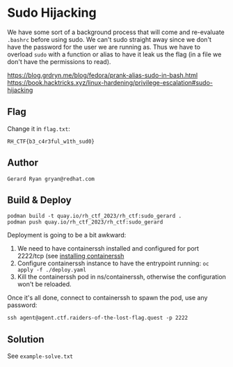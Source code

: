 # Sudo Hijacking

We have some sort of a background process that will come and re-evaluate
`.bashrc` before using sudo. We can't sudo straight away since we don't have
the password for the user we are running as. Thus we have to overload `sudo`
with a function or alias to have it leak us the flag (in a file we don't have
the permissions to read).

https://blog.grdryn.me/blog/fedora/prank-alias-sudo-in-bash.html
https://book.hacktricks.xyz/linux-hardening/privilege-escalation#sudo-hijacking

## Flag

Change it in `flag.txt`:

    RH_CTF{b3_c4r3ful_w1th_sud0}

## Author

    Gerard Ryan gryan@redhat.com

## Build & Deploy

    podman build -t quay.io/rh_ctf_2023/rh_ctf:sudo_gerard .
    podman push quay.io/rh_ctf_2023/rh_ctf:sudo_gerard

Deployment is going to be a bit awkward:

1. We need to have containerssh installed and configured for port 2222/tcp (see [installing containerssh](https://gitlab.cee.redhat.com/warhw-ctf-2023-orga-team/warhw-ctf-2024/-/blob/main/infrastructure/k3s/README.md?ref_type=heads#optional-install-containerssh)
2. Configure containerssh instance to have the entrypoint running:
   `oc apply -f ./deploy.yaml`
3. Kill the containerssh pod in ns/containerssh, otherwise the configuration
   won't be reloaded.

Once it's all done, connect to containerssh to spawn the pod, use any password:

    ssh agent@agent.ctf.raiders-of-the-lost-flag.quest -p 2222

## Solution

See `example-solve.txt`
